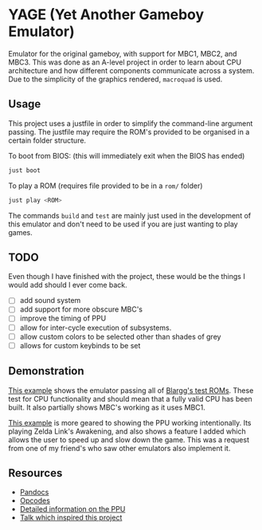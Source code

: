 # YAGE (Yet Another Gameboy Emulator)

Emulator for the original gameboy, with support for MBC1, MBC2, and MBC3. This was done as an A-level project in order to learn about CPU architecture and how different components communicate across a system. Due to the simplicity of the graphics rendered, `macroquad` is used.

## Usage

This project uses a justfile in order to simplify the command-line argument passing. The justfile may require the ROM's provided to be organised in a certain folder structure.

To boot from BIOS: (this will immediately exit when the BIOS has ended)

```bash
just boot
```

To play a ROM (requires file provided to be in a `rom/` folder)

```bash
just play <ROM>
```

The commands `build` and `test` are mainly just used in the development of this emulator and don't need to be used if you are just wanting to play games.

## TODO

Even though I have finished with the project, these would be the things I would add should I ever come back.

- [ ] add sound system
- [ ] add support for more obscure MBC's
- [ ] improve the timing of PPU
- [ ] allow for inter-cycle execution of subsystems.
- [ ] allow custom colors to be selected other than shades of grey
- [ ] allows for custom keybinds to be set

## Demonstration
[This example](https://youtu.be/XXPbhKkHOwo) shows the emulator passing all of [Blargg's test ROMs](https://github.com/retrio/gb-test-roms/tree/master/cpu_instrs). These test for CPU functionality and should mean that a fully valid CPU has been built. It also partially shows MBC's working as it uses MBC1.

[This example](https://youtu.be/t0ev88FgQJs) is more geared to showing the PPU working intentionally. Its playing Zelda Link's Awakening, and also shows a feature I added which allows the user to speed up and slow down the game. This was a request from one of my friend's who saw other emulators also implement it.

## Resources

- [Pandocs](https://gbdev.io/pandocs)
- [Opcodes](https://rgbds.gbdev.io/docs/v0.6.1/gbz80.7)
- [Detailed information on the PPU](https://hacktix.github.io/GBEDG/ppu)
- [Talk which inspired this project](https://youtube.com/watch?v=HyzD8pNlpwI)

